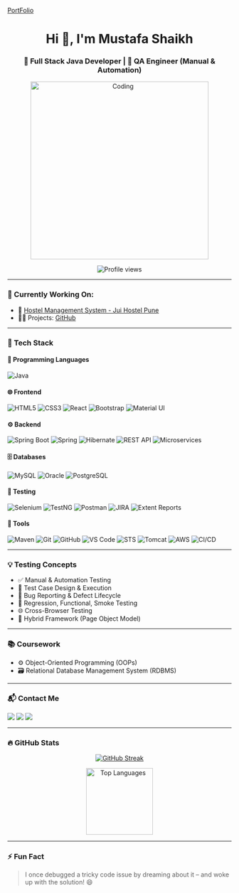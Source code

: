 [PortFolio](http://portfolios.ecti.co.in/MustafaS/)
<h1 align="center">Hi 👋, I'm Mustafa Shaikh</h1>
<h3 align="center">🚀 Full Stack Java Developer | 🧪 QA Engineer (Manual & Automation)</h3>

<p align="center">
  <img src="https://user-images.githubusercontent.com/74038190/225813708-98b745f2-7d22-48cf-9150-083f1b00d6c9.gif" alt="Coding" width="400" />
</p>

<p align="center">
  <img src="https://komarev.com/ghpvc/?username=mustafashaikh1&label=Profile%20views&color=0e75b6&style=flat" alt="Profile views" />
</p>

---

### 🚧 Currently Working On:
- 🔭 [Hostel Management System - Jui Hostel Pune](https://pjsofttech.in/hostel/website/)
- 👨‍💻 Projects: [GitHub](https://github.com/mustafashaikh1)

---

### 🚀 Tech Stack

#### 🧠 Programming Languages
![Java](https://img.shields.io/badge/Java-ED8B00?style=for-the-badge&logo=java&logoColor=white)

#### 🌐 Frontend
![HTML5](https://img.shields.io/badge/HTML5-E34F26?style=for-the-badge&logo=html5&logoColor=white)
![CSS3](https://img.shields.io/badge/CSS3-1572B6?style=for-the-badge&logo=css3&logoColor=white)
![React](https://img.shields.io/badge/React-20232A?style=for-the-badge&logo=react&logoColor=61DAFB)
![Bootstrap](https://img.shields.io/badge/Bootstrap-563D7C?style=for-the-badge&logo=bootstrap&logoColor=white)
![Material UI](https://img.shields.io/badge/Material--UI-0081CB?style=for-the-badge&logo=mui&logoColor=white)

#### ⚙️ Backend
![Spring Boot](https://img.shields.io/badge/Spring_Boot-6DB33F?style=for-the-badge&logo=spring-boot&logoColor=white)
![Spring](https://img.shields.io/badge/Spring-6DB33F?style=for-the-badge&logo=spring&logoColor=white)
![Hibernate](https://img.shields.io/badge/Hibernate-59666C?style=for-the-badge&logo=hibernate&logoColor=white)
![REST API](https://img.shields.io/badge/REST--API-1E90FF?style=for-the-badge&logo=rest&logoColor=white)
![Microservices](https://img.shields.io/badge/Microservices-FF6F61?style=for-the-badge)

#### 🗄️ Databases
![MySQL](https://img.shields.io/badge/MySQL-00758F?style=for-the-badge&logo=mysql&logoColor=white)
![Oracle](https://img.shields.io/badge/Oracle-F80000?style=for-the-badge&logo=oracle&logoColor=white)
![PostgreSQL](https://img.shields.io/badge/PostgreSQL-336791?style=for-the-badge&logo=postgresql&logoColor=white)

#### 🧪 Testing
![Selenium](https://img.shields.io/badge/Selenium-43B02A?style=for-the-badge&logo=selenium&logoColor=white)
![TestNG](https://img.shields.io/badge/TestNG-FF6F00?style=for-the-badge&logo=testng&logoColor=white)
![Postman](https://img.shields.io/badge/Postman-FC8019?style=for-the-badge&logo=postman&logoColor=white)
![JIRA](https://img.shields.io/badge/JIRA-0052CC?style=for-the-badge&logo=jira&logoColor=white)
![Extent Reports](https://img.shields.io/badge/Extent%20Reports-1F2937?style=for-the-badge&logoColor=white)

#### 🧰 Tools
![Maven](https://img.shields.io/badge/Maven-C71A36?style=for-the-badge&logo=apachemaven&logoColor=white)
![Git](https://img.shields.io/badge/Git-F05032?style=for-the-badge&logo=git&logoColor=white)
![GitHub](https://img.shields.io/badge/GitHub-181717?style=for-the-badge&logo=github&logoColor=white)
![VS Code](https://img.shields.io/badge/VS%20Code-007ACC?style=for-the-badge&logo=visual-studio-code&logoColor=white)
![STS](https://img.shields.io/badge/STS-6DB33F?style=for-the-badge&logo=spring&logoColor=white)
![Tomcat](https://img.shields.io/badge/Tomcat-F8DC75?style=for-the-badge&logo=apachetomcat&logoColor=black)
![AWS](https://img.shields.io/badge/AWS-232F3E?style=for-the-badge&logo=amazon-aws&logoColor=white)
![CI/CD](https://img.shields.io/badge/CI%2FCD-blue?style=for-the-badge&logo=githubactions&logoColor=white)

---

### 💡 Testing Concepts
- ✅ Manual & Automation Testing  
- 🧪 Test Case Design & Execution  
- 🐞 Bug Reporting & Defect Lifecycle  
- 🔄 Regression, Functional, Smoke Testing  
- 🌐 Cross-Browser Testing  
- 🧩 Hybrid Framework (Page Object Model)

---

### 📚 Coursework
- ⚙️ Object-Oriented Programming (OOPs)  
- 🗃️ Relational Database Management System (RDBMS)

---

### 📬 Contact Me

<p align="left">
  <a href="mailto:mustafashaikh0550@gmail.com"><img src="https://img.shields.io/badge/Gmail-D14836?style=for-the-badge&logo=gmail&logoColor=white" /></a>
  <a href="https://www.linkedin.com/in/mustafa-shaikh-852408183/"><img src="https://img.shields.io/badge/LinkedIn-0077B5?style=for-the-badge&logo=linkedin&logoColor=white" /></a>
  <a href="https://github.com/mustafashaikh1"><img src="https://img.shields.io/badge/GitHub-100000?style=for-the-badge&logo=github&logoColor=white" /></a>
</p>

---

### 🔥 GitHub Stats

<p align="center">
  <a href="https://git.io/streak-stats">
    <img src="https://github-readme-streak-stats.herokuapp.com?user=mustafashaikh1&theme=burnt-neon&exclude_days=Sun,Mon" alt="GitHub Streak"/>
  </a>
</p>

<p align="center">
  <img src="https://denvercoder1-github-readme-stats.vercel.app/api/top-langs/?username=mustafashaikh1&langs_count=8&layout=compact&theme=react&border_color=7F3FBF&bg_color=0D1117&title_color=F85D7F&icon_color=F8D866" height="150" alt="Top Languages"/>
</p>

---

### ⚡ Fun Fact
> I once debugged a tricky code issue by dreaming about it – and woke up with the solution! 😄

